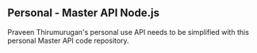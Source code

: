 ## Personal - Master API Node.js

Praveen Thirumurugan's personal use API needs to be simplified with this personal Master API code repository.
